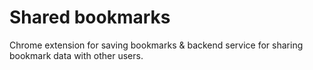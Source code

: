 # Shared bookmarks
Chrome extension for saving bookmarks & backend service for sharing bookmark data with other users.
